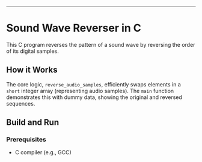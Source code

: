 



-----

# Sound Wave Reverser in C

This C program reverses the pattern of a sound wave by reversing the order of its digital samples.

## How it Works

The core logic, `reverse_audio_samples`, efficiently swaps elements in a `short` integer array (representing audio samples). The `main` function demonstrates this with dummy data, showing the original and reversed sequences.

## Build and Run

### Prerequisites

  * C compiler (e.g., GCC)
